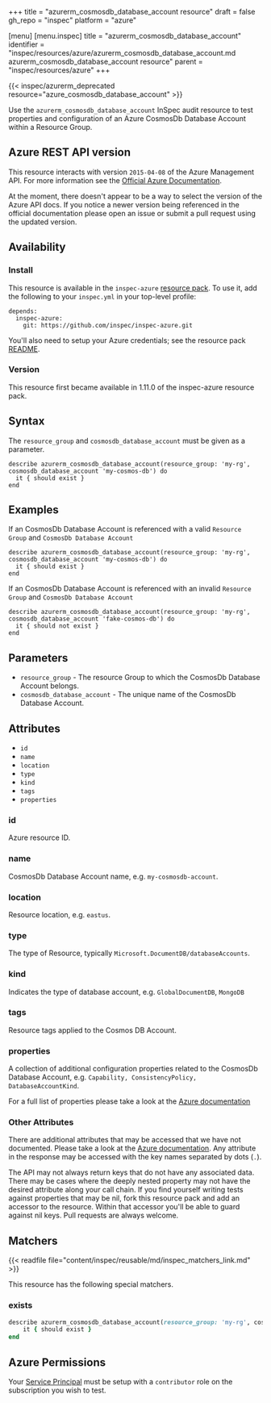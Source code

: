 +++
title = "azurerm_cosmosdb_database_account resource"
draft = false
gh_repo = "inspec"
platform = "azure"

[menu]
  [menu.inspec]
    title = "azurerm_cosmosdb_database_account"
    identifier = "inspec/resources/azure/azurerm_cosmosdb_database_account.md azurerm_cosmosdb_database_account resource"
    parent = "inspec/resources/azure"
+++

{{< inspec/azurerm_deprecated resource="azure_cosmosdb_database_account" >}}

Use the `azurerm_cosmosdb_database_account` InSpec audit resource to test properties and configuration of
an Azure CosmosDb Database Account within a Resource Group.

## Azure REST API version

This resource interacts with version `2015-04-08` of the Azure Management API. For more
information see the [Official Azure Documentation](https://docs.microsoft.com/en-us/powershell/module/servicemanagement/azure.service/new-azureprofile?view=azuresmps-4.0.0).

At the moment, there doesn't appear to be a way to select the version of the
Azure API docs. If you notice a newer version being referenced in the official
documentation please open an issue or submit a pull request using the updated
version.

## Availability

### Install

This resource is available in the `inspec-azure` [resource
pack](/inspec/glossary/#resource-pack). To use it, add the
following to your `inspec.yml` in your top-level profile:

    depends:
      inspec-azure:
        git: https://github.com/inspec/inspec-azure.git

You'll also need to setup your Azure credentials; see the resource pack
[README](https://github.com/inspec/inspec-azure#inspec-for-azure).

### Version

This resource first became available in 1.11.0 of the inspec-azure resource pack.

## Syntax

The `resource_group` and `cosmosdb_database_account` must be given as a parameter.

    describe azurerm_cosmosdb_database_account(resource_group: 'my-rg', cosmosdb_database_account 'my-cosmos-db') do
      it { should exist }
    end

## Examples

If an CosmosDb Database Account is referenced with a valid `Resource Group` and `CosmosDb Database Account`

    describe azurerm_cosmosdb_database_account(resource_group: 'my-rg', cosmosdb_database_account 'my-cosmos-db') do
      it { should exist }
    end

If an CosmosDb Database Account is referenced with an invalid `Resource Group` and `CosmosDb Database Account`

    describe azurerm_cosmosdb_database_account(resource_group: 'my-rg', cosmosdb_database_account 'fake-cosmos-db') do
      it { should not exist }
    end

## Parameters

- `resource_group` - The resource Group to which the CosmosDb Database Account belongs.
- `cosmosdb_database_account` - The unique name of the CosmosDb Database Account.

## Attributes

- `id`
- `name`
- `location`
- `type`
- `kind`
- `tags`
- `properties`

### id

Azure resource ID.

### name

CosmosDb Database Account name, e.g. `my-cosmosdb-account`.

### location

Resource location, e.g. `eastus`.

### type

The type of Resource, typically `Microsoft.DocumentDB/databaseAccounts`.

### kind

Indicates the type of database account, e.g. `GlobalDocumentDB`, `MongoDB`

### tags

Resource tags applied to the Cosmos DB Account.

### properties

A collection of additional configuration properties related to the CosmosDb Database Account, e.g. `Capability, ConsistencyPolicy, DatabaseAccountKind`.

For a full list of properties please take a look at the [Azure documentation](https://docs.microsoft.com/en-us/rest/api/cosmos-db-resource-provider/databaseaccounts/get#definitions)

### Other Attributes

There are additional attributes that may be accessed that we have not
documented. Please take a look at the [Azure documentation](#azure-rest-api-version).
Any attribute in the response may be accessed with the key names separated by
dots (`.`).

The API may not always return keys that do not have any associated data. There
may be cases where the deeply nested property may not have the desired
attribute along your call chain. If you find yourself writing tests against
properties that may be nil, fork this resource pack and add an accessor to the
resource. Within that accessor you'll be able to guard against nil keys. Pull
requests are always welcome.

## Matchers

{{< readfile file="content/inspec/reusable/md/inspec_matchers_link.md" >}}

This resource has the following special matchers.

### exists

```ruby
describe azurerm_cosmosdb_database_account(resource_group: 'my-rg', cosmosdb_database_account 'my-cosmos-db') do
    it { should exist }
end
```

## Azure Permissions

Your [Service
Principal](https://docs.microsoft.com/en-us/azure/azure-resource-manager/resource-group-create-service-principal-portal)
must be setup with a `contributor` role on the subscription you wish to test.
